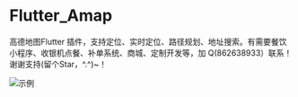 # Flutter_Amap
高德地图Flutter 插件，支持定位、实时定位、路径规划、地址搜索。有需要餐饮小程序、收银机点餐、补单系统、商城、定制开发等，加 Q(862638933）联系！谢谢支持(留个Star，^.^)~！

![示例](http://qiniu.dayushop.top/img/20210206170826.jpeg)

